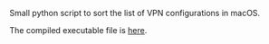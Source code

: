 Small python script to sort the list of VPN configurations in macOS.

The compiled executable file is [here](https://github.com/kirovreporting/VPNsort/blob/master/dist/VPNsort).